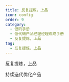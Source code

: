 ```yaml
---
title: 反复提炼，上品
icon: config
order: 9
category:
  - 低码手册
  - 低代码产品经理经理练成手册
  - 反复提炼，上品
tag:
  - 反复提炼，上品
---
```


反复提炼，上品

持续迭代优化产品






